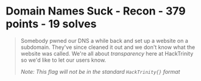 # Domain Names Suck - Recon - 379 points - 19 solves
> Somebody pwned our DNS a while back and set up a website on a subdomain. They've
> since cleaned it out and we don't know what the website was called. We're all
> about _transparency_ here at HackTrinity so we'd like to let our users know.
> 
> _Note: This flag will not be in the standard `HackTrinity{}` format_
